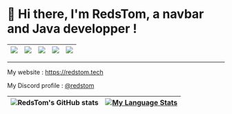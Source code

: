 # 👋 Hi there, I'm RedsTom, a navbar and Java developper !

| ![](https://komarev.com/ghpvc/?username=RedsTom&style=for-the-badge)|![](https://img.shields.io/badge/Java-grey?style=for-the-badge&logo=openjdk&logoColor=ffffff)| ![](https://img.shields.io/badge/TypeScript-grey?style=for-the-badge&logo=typescript&logoColor=ffffff) |![](https://img.shields.io/badge/VueJS-grey?style=for-the-badge&logo=Vue.js&logoColor=ffffff)|![](https://img.shields.io/badge/NodeJS-grey?style=for-the-badge&logo=Node.js&logoColor=ffffff)|
|---|---|---|---|---|

---
My website : https://redstom.tech

My Discord profile : [@redstom](https://discord.com/users/723471302123323434)


| ![RedsTom's GitHub stats](https://github-readme-stats.vercel.app/api?username=RedsTom&show_icons=true&theme=github_dark) | [![My Language Stats](https://github-readme-stats.vercel.app/api/top-langs/?username=RedsTom&langs_count=5&theme=github_dark)]() |
| --- | --- |

